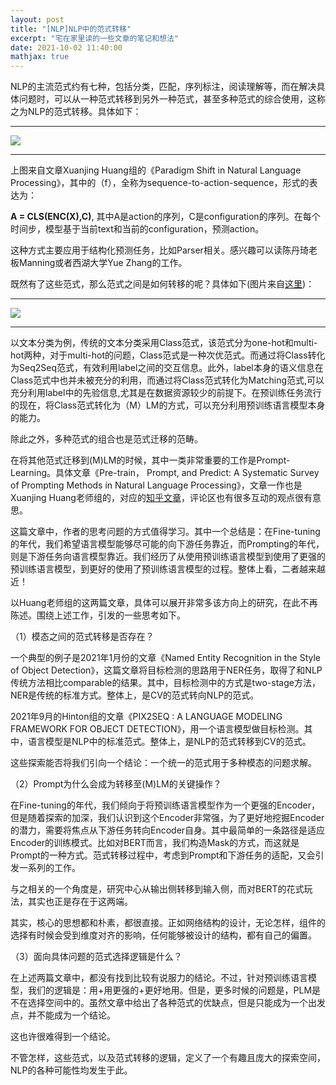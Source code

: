 ```yaml
---
layout: post
title: "[NLP]NLP中的范式转移"
excerpt: "宅在家里读的一些文章的笔记和想法"
date: 2021-10-02 11:40:00
mathjax: true
---
```


NLP的主流范式约有七种，包括分类，匹配，序列标注，阅读理解等，而在解决具体问题时，可以从一种范式转移到另外一种范式，甚至多种范式的综合使用，这称之为NLP的范式转移。具体如下：

---

![](https://s3.bmp.ovh/imgs/2021/10/54cae8f24fd05f34.png)

---


上图来自文章Xuanjing Huang组的《Paradigm Shift in Natural Language Processing》，其中的（f），全称为sequence-to-action-sequence，形式的表达为：

**A = CLS(ENC(X),C)**, 其中A是action的序列，C是configuration的序列。在每个时间步，模型基于当前text和当前的configuration，预测action。

这种方式主要应用于结构化预测任务，比如Parser相关。感兴趣可以读陈丹琦老板Manning或者西湖大学Yue Zhang的工作。

既然有了这些范式，那么范式之间是如何转移的呢？具体如下(图片来自[这里](https://txsun1997.github.io/nlp-paradigm-shift/))：

---

![](https://s3.bmp.ovh/imgs/2021/10/7f0942a3f685efb4.png)

---


以文本分类为例，传统的文本分类采用Class范式，该范式分为one-hot和multi-hot两种，对于multi-hot的问题，Class范式是一种次优范式。而通过将Class转化为Seq2Seq范式，有效利用label之间的交互信息。此外，label本身的语义信息在Class范式中也并未被充分的利用，而通过将Class范式转化为Matching范式,可以充分利用label中的先验信息,尤其是在数据资源较少的前提下。在预训练任务流行的现在，将Class范式转化为（M）LM的方式，可以充分利用预训练语言模型本身的能力。

除此之外，多种范式的组合也是范式迁移的范畴。

在将其他范式迁移到(M)LM的时候，其中一类非常重要的工作是Prompt-Learning。具体文章《Pre-train， Prompt, and Predict: A Systematic Survey of Prompting Methods in Natural Language Processing》，文章一作也是Xuanjing Huang老师组的，对应的[知乎文章](https://zhuanlan.zhihu.com/p/395115779)，评论区也有很多互动的观点很有意思。

这篇文章中，作者的思考问题的方式值得学习。其中一个总结是：在Fine-tuning的年代，我们希望语言模型能够尽可能的向下游任务靠近，而Prompting的年代，则是下游任务向语言模型靠近。我们经历了从使用预训练语言模型到使用了更强的预训练语言模型，到更好的使用了预训练语言模型的过程。整体上看，二者越来越近！

以Huang老师组的这两篇文章，具体可以展开非常多该方向上的研究，在此不再陈述。围绕上述工作，引发的一些思考如下。

（1）模态之间的范式转移是否存在？

一个典型的例子是2021年1月份的文章《Named Entity Recognition in the Style of Object Detection》，这篇文章将目标检测的思路用于NER任务，取得了和NLP传统方法相比comparable的结果。其中，目标检测中的方式是two-stage方法，NER是传统的标准方式。整体上，是CV的范式转向NLP的范式。

2021年9月的Hinton组的文章《PIX2SEQ : A LANGUAGE MODELING FRAMEWORK FOR OBJECT DETECTION》，用一个语言模型做目标检测。其中，语言模型是NLP中的标准范式。整体上，是NLP的范式转移到CV的范式。

这些探索能否将我们引向一个结论：一个统一的范式用于多种模态的问题求解。

（2）Prompt为什么会成为转移至(M)LM的关键操作？

在Fine-tuning的年代，我们倾向于将预训练语言模型作为一个更强的Encoder，但是随着探索的加深，我们认识到这个Encoder非常强，为了更好地挖掘Encoder的潜力，需要将焦点从下游任务转向Encoder自身。其中最简单的一条路径是适应Encoder的训练模式。比如对BERT而言，我们构造Mask的方式，而这就是Prompt的一种方式。范式转移过程中，考虑到Prompt和下游任务的适配，又会引发一系列的工作。

与之相关的一个角度是，研究中心从输出侧转移到输入侧，而对BERT的花式玩法，其实也正是存在于这两端。

其实，核心的思想都和朴素，都很直接。正如网络结构的设计，无论怎样，组件的选择有时候会受到维度对齐的影响，任何能够被设计的结构，都有自己的偏置。


（3）面向具体问题的范式选择逻辑是什么？

在上述两篇文章中，都没有找到比较有说服力的结论。不过，针对预训练语言模型，我们的逻辑是：用+用更强的+更好地用。但是，更多时候的问题是，PLM是不在选择空间中的。虽然文章中给出了各种范式的优缺点，但是只能成为一个出发点，并不能成为一个结论。

这也许很难得到一个结论。

不管怎样，这些范式，以及范式转移的逻辑，定义了一个有趣且庞大的探索空间，NLP的各种可能性均发生于此。
